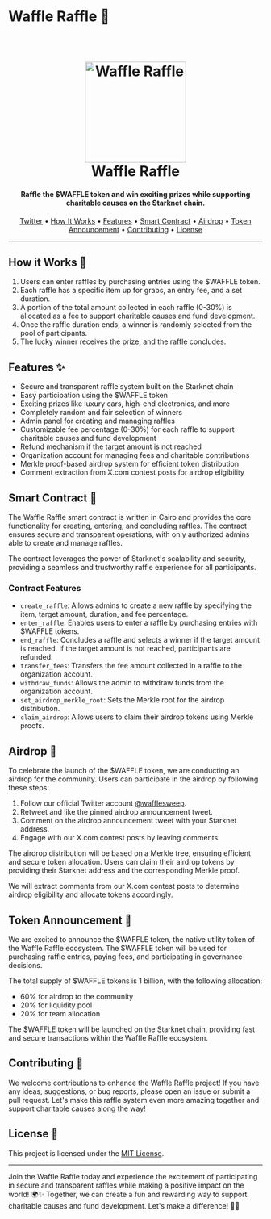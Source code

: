 # Waffle Raffle 🧇

<h1 align="center">
  <br>
  <a href="https://twitter.com/wafflesweep"><img src="https://i.imgur.com/sFmAOBq.png" alt="Waffle Raffle" width="200"></a>
  <br>
  Waffle Raffle
  <br>
</h1>

<h4 align="center">Raffle the $WAFFLE token and win exciting prizes while supporting charitable causes on the Starknet chain.</h4>

<p align="center">
  <a href="https://twitter.com/wafflesweep">Twitter</a> •
  <a href="#how-it-works-">How It Works</a> •
  <a href="#features-">Features</a> •
  <a href="#smart-contract-">Smart Contract</a> •
  <a href="#airdrop-">Airdrop</a> •
  <a href="#token-announcement-">Token Announcement</a> •
  <a href="#contributing-">Contributing</a> •
  <a href="#license-">License</a>
</p>

---

## How it Works 🎲

1. Users can enter raffles by purchasing entries using the $WAFFLE token.
2. Each raffle has a specific item up for grabs, an entry fee, and a set duration.
3. A portion of the total amount collected in each raffle (0-30%) is allocated as a fee to support charitable causes and fund development.
4. Once the raffle duration ends, a winner is randomly selected from the pool of participants.
5. The lucky winner receives the prize, and the raffle concludes.

## Features ✨

- Secure and transparent raffle system built on the Starknet chain
- Easy participation using the $WAFFLE token
- Exciting prizes like luxury cars, high-end electronics, and more
- Completely random and fair selection of winners
- Admin panel for creating and managing raffles
- Customizable fee percentage (0-30%) for each raffle to support charitable causes and fund development
- Refund mechanism if the target amount is not reached
- Organization account for managing fees and charitable contributions
- Merkle proof-based airdrop system for efficient token distribution
- Comment extraction from X.com contest posts for airdrop eligibility

## Smart Contract 📜

The Waffle Raffle smart contract is written in Cairo and provides the core functionality for creating, entering, and concluding raffles. The contract ensures secure and transparent operations, with only authorized admins able to create and manage raffles.

The contract leverages the power of Starknet's scalability and security, providing a seamless and trustworthy raffle experience for all participants.

### Contract Features

- `create_raffle`: Allows admins to create a new raffle by specifying the item, target amount, duration, and fee percentage.
- `enter_raffle`: Enables users to enter a raffle by purchasing entries with $WAFFLE tokens.
- `end_raffle`: Concludes a raffle and selects a winner if the target amount is reached. If the target amount is not reached, participants are refunded.
- `transfer_fees`: Transfers the fee amount collected in a raffle to the organization account.
- `withdraw_funds`: Allows the admin to withdraw funds from the organization account.
- `set_airdrop_merkle_root`: Sets the Merkle root for the airdrop distribution.
- `claim_airdrop`: Allows users to claim their airdrop tokens using Merkle proofs.

## Airdrop 🎉

To celebrate the launch of the $WAFFLE token, we are conducting an airdrop for the community. Users can participate in the airdrop by following these steps:

1. Follow our official Twitter account [@wafflesweep](https://twitter.com/wafflesweep).
2. Retweet and like the pinned airdrop announcement tweet.
3. Comment on the airdrop announcement tweet with your Starknet address.
4. Engage with our X.com contest posts by leaving comments.

The airdrop distribution will be based on a Merkle tree, ensuring efficient and secure token allocation. Users can claim their airdrop tokens by providing their Starknet address and the corresponding Merkle proof.

We will extract comments from our X.com contest posts to determine airdrop eligibility and allocate tokens accordingly.

## Token Announcement 📣

We are excited to announce the $WAFFLE token, the native utility token of the Waffle Raffle ecosystem. The $WAFFLE token will be used for purchasing raffle entries, paying fees, and participating in governance decisions.

The total supply of $WAFFLE tokens is 1 billion, with the following allocation:
- 60% for airdrop to the community
- 20% for liquidity pool
- 20% for team allocation

The $WAFFLE token will be launched on the Starknet chain, providing fast and secure transactions within the Waffle Raffle ecosystem.

## Contributing 🤝

We welcome contributions to enhance the Waffle Raffle project! If you have any ideas, suggestions, or bug reports, please open an issue or submit a pull request. Let's make this raffle system even more amazing together and support charitable causes along the way!

## License 📄

This project is licensed under the [MIT License](LICENSE).

---

Join the Waffle Raffle today and experience the excitement of participating in secure and transparent raffles while making a positive impact on the world! 🌍✨ Together, we can create a fun and rewarding way to support charitable causes and fund development. Let's make a difference! 🙌🎉
